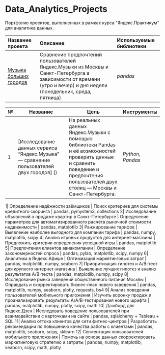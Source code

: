 # Data_Analytics_Projects
Портфолио проектов, выполненных в рамках курса "Яндекс.Практикум" для аналитика данных.

| Название проекта | Описание | Используемые библиотеки | 
| :---------------------- | :---------------------- | :---------------------- |
| [Музыка больших городов](big_cities_music) | Сравнение предпочтений пользователей Яндекс.Музыки из Москвы и Санкт-Петербурга в зависимости от времени (утро и вечер) и дня недели (понедельник, среда, пятница)| *pandas* |

№ | Название | Цель | Инструменты
--|----------|----------|------------
1| [Исследование данных сервиса “Яндекс.Музыка” — сравнение пользователей двух городов] () | На реальных данных Яндекс.Музыки c помощью библиотеки Pandas и её возможностей проверить данные и сравнить поведение и предпочтения пользователей двух столиц — Москвы и Санкт-Петербурга. | *Python, Pandas* |



1| Определение надёжности заёмщиков | Поиск критериев для системы кредитного скоринга | pandas, pymystem3, collections
2| Исследование объявлений о продаже квартир в Санкт-Петербурге | Определение параметров для автоматизированного расчёта рыночной стоимости недвижимости | pandas, matplotlib
3| Ранжирование тарифов | Выявление наиболее выгодного для компании тарифа | pandas, numpy, matplotlib, scipy
4| Анализ игровых продуктов для интернет-магазина | Предложить критерии определения успешной игры |  pandas, matplotlib
5| Предпочтения клиентов авиакомпании | Определение закономерностей спроса | pandas, pylab, matplotlib, scipy, numpy
6| Аналитика в Яндекс.Афише | Оптимизация маркетинговых затрат | pandas, matplotlib, numpy, seaborn
7| Приоритизация гипотез и А/В-тест для крупного интернет-магазина | Выявление лучших гипотез и анализ результатов A/B-теста | pandas, matplotlib, numpy, scipy
8| Исследование рынка заведений общественного питания Москвы | Оправдать и скорректировать бизнес-план нового заведения | pandas, matplotlib, numpy, seaborn, plotly, requests, bs4
9| Анализ поведения пользователей мобильного приложения | Изучить воронку продаж и проанализировать результаты A/A/B-тестирования нового шрифта | pandas, matplotlib, numpy, plotly, scipy, math
10| Дашборд для Яндекс.Дзен | Исследовать поведение пользователей при взаимодействии с карточками на сайте | pandas, sqlalchemy + Tableau + SQL
11| Анализ оттока клиентов для сети фитнес-центров | Разработать рекомендации по повышению качества работы с клиентами | pandas, matplotlib, seaborn, scipy, sklearn
12| Сегментация пользователей мобильного приложения | Помочь на основе данных скорректировать маркетинговую стратегию и затраты | pandas, numpy, matplotlib, seaborn, scipy, math, plotly

